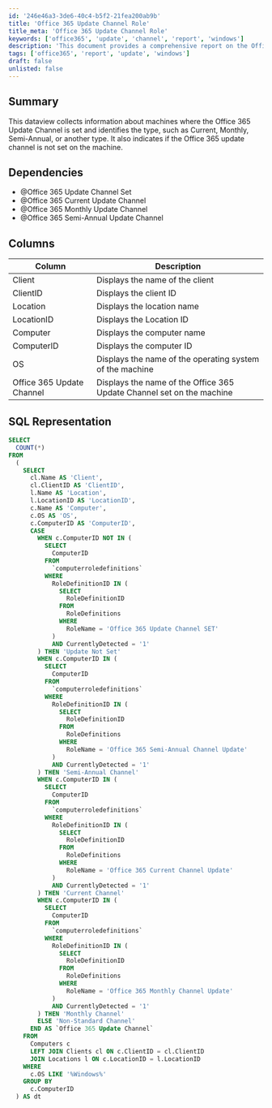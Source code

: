 ```yaml
---
id: '246e46a3-3de6-40c4-b5f2-21fea200ab9b'
title: 'Office 365 Update Channel Role'
title_meta: 'Office 365 Update Channel Role'
keywords: ['office365', 'update', 'channel', 'report', 'windows']
description: 'This document provides a comprehensive report on the Office 365 Update Channels set on various machines, detailing whether they are Current, Monthly, Semi-Annual, or not set at all. It includes SQL representation for data retrieval and dependencies for accurate reporting.'
tags: ['office365', 'report', 'update', 'windows']
draft: false
unlisted: false
---
```


## Summary

This dataview collects information about machines where the Office 365 Update Channel is set and identifies the type, such as Current, Monthly, Semi-Annual, or another type. It also indicates if the Office 365 update channel is not set on the machine.

## Dependencies

- @Office 365 Update Channel Set
- @Office 365 Current Update Channel
- @Office 365 Monthly Update Channel
- @Office 365 Semi-Annual Update Channel

## Columns

| Column                     | Description                                                      |
|---------------------------|------------------------------------------------------------------|
| Client                    | Displays the name of the client                                   |
| ClientID                  | Displays the client ID                                            |
| Location                  | Displays the location name                                        |
| LocationID                | Displays the Location ID                                          |
| Computer                  | Displays the computer name                                        |
| ComputerID                | Displays the computer ID                                          |
| OS                        | Displays the name of the operating system of the machine         |
| Office 365 Update Channel  | Displays the name of the Office 365 Update Channel set on the machine |

## SQL Representation

```sql
SELECT 
  COUNT(*) 
FROM 
  (
    SELECT 
      cl.Name AS 'Client', 
      cl.ClientID AS 'ClientID', 
      l.Name AS 'Location', 
      l.LocationID AS 'LocationID', 
      c.Name AS 'Computer', 
      c.OS AS 'OS', 
      c.ComputerID AS 'ComputerID', 
      CASE 
        WHEN c.ComputerID NOT IN (
          SELECT 
            ComputerID 
          FROM 
            `computerroledefinitions` 
          WHERE 
            RoleDefinitionID IN (
              SELECT 
                RoleDefinitionID 
              FROM 
                RoleDefinitions 
              WHERE 
                RoleName = 'Office 365 Update Channel SET'
            ) 
            AND CurrentlyDetected = '1'
        ) THEN 'Update Not Set' 
        WHEN c.ComputerID IN (
          SELECT 
            ComputerID 
          FROM 
            `computerroledefinitions` 
          WHERE 
            RoleDefinitionID IN (
              SELECT 
                RoleDefinitionID 
              FROM 
                RoleDefinitions 
              WHERE 
                RoleName = 'Office 365 Semi-Annual Channel Update'
            ) 
            AND CurrentlyDetected = '1'
        ) THEN 'Semi-Annual Channel' 
        WHEN c.ComputerID IN (
          SELECT 
            ComputerID 
          FROM 
            `computerroledefinitions` 
          WHERE 
            RoleDefinitionID IN (
              SELECT 
                RoleDefinitionID 
              FROM 
                RoleDefinitions 
              WHERE 
                RoleName = 'Office 365 Current Channel Update'
            ) 
            AND CurrentlyDetected = '1'
        ) THEN 'Current Channel' 
        WHEN c.ComputerID IN (
          SELECT 
            ComputerID 
          FROM 
            `computerroledefinitions` 
          WHERE 
            RoleDefinitionID IN (
              SELECT 
                RoleDefinitionID 
              FROM 
                RoleDefinitions 
              WHERE 
                RoleName = 'Office 365 Monthly Channel Update'
            ) 
            AND CurrentlyDetected = '1'
        ) THEN 'Monthly Channel' 
        ELSE 'Non-Standard Channel' 
      END AS `Office 365 Update Channel` 
    FROM 
      Computers c 
      LEFT JOIN Clients cl ON c.ClientID = cl.ClientID 
      JOIN Locations l ON c.LocationID = l.LocationID 
    WHERE 
      c.OS LIKE '%Windows%' 
    GROUP BY 
      c.ComputerID
  ) AS dt
```



